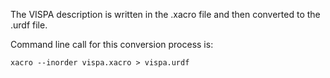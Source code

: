 The VISPA description is written in the .xacro file and then converted to the .urdf file.

Command line call for this conversion process is:

`xacro --inorder vispa.xacro > vispa.urdf`
